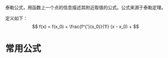 泰勒公式，用函数上一个点的信息描述其附近取值的公式。公式来源于泰勒定理。

定义如下：
$$
f(x) = f(x_0) + 
\frac{f^{'}(x_0)}{1!} (x - x_0) +
$$

# 常用公式